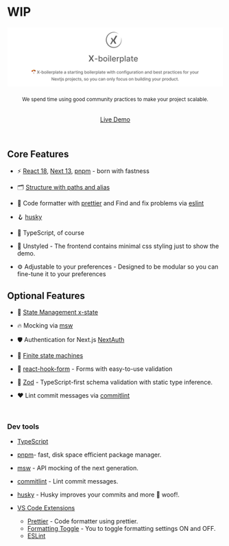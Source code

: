 # WIP

<p align='center'>
  <img src='https://github.com/react-next-boilerplate/X-boilerplate/blob/main/docs/images/preview.png' alt='X-boilerplate a starting point with configuration and best practices for your Next.js projects, so you can only focus on developing your solutions.' width='600'/>
</p>

<div align="center">
  <sub> We spend time using good community practices to make your project scalable.</sub>
</div>

<br>

<p align='center'>
  <a href="https://beta-x-boilerplate.vercel.app/">Live Demo</a>
</p>

<br>

## Core Features

- ⚡️ [React 18](https://reactjs.org/), [Next 13](https://nextjs.org/), [pnpm](https://pnpm.io/) - born with fastness

- 🗂 [Structure with paths and alias](./tsconfig.json)

- 💅 Code formatter with [prettier](https://prettier.io/) and Find and fix problems via [eslint](https://eslint.org/)

- 🪝 [husky](https://commitlint.js.org/#/)

- 🦾 TypeScript, of course

- 💄 Unstyled - The frontend contains minimal css styling just to show the demo.

- ⚙️ Adjustable to your preferences - Designed to be modular so you can fine-tune it to your preferences

## Optional Features

- 🍍 [State Management x-state](https://xstate.js.org/)

- 🔥 Mocking via [msw](https://mswjs.io/)

- 🛡️ Authentication for Next.js [NextAuth](https://next-auth.js.org/)

- 📑 [Finite state machines](./src/machines)

- 📄 [react-hook-form](https://react-hook-form.com/) - Forms with easy-to-use validation

- 💎 [Zod](https://zod.dev/) - TypeScript-first schema validation with static type inference.

- ❤️ Lint commit messages via [commitlint](https://commitlint.js.org/#/)

<br>

### Dev tools

- [TypeScript](https://www.typescriptlang.org/)
- [pnpm](https://pnpm.io/)- fast, disk space efficient package manager.
- [msw](https://mswjs.io/) - API mocking of the next generation.
- [commitlint](https://commitlint.js.org/#/) - Lint commit messages.
- [husky](https://typicode.github.io/husky/#/) - Husky improves your commits and more 🐶 woof!.

- [VS Code Extensions](./.vscode/extensions.json)
  - [Prettier](https://marketplace.visualstudio.com/items?itemName=esbenp.prettier-vscode) - Code formatter using prettier.
  - [Formatting Toggle](https://marketplace.visualstudio.com/items?itemName=tombonnike.vscode-status-bar-format-toggle) - You to toggle formatting settings ON and OFF.
  - [ESLint](https://marketplace.visualstudio.com/items?itemName=dbaeumer.vscode-eslint)
